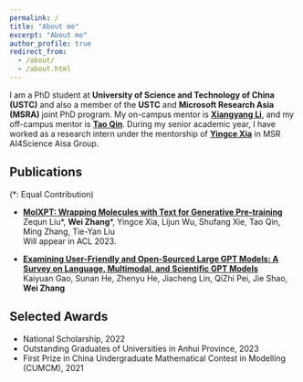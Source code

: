 ```yaml
---
permalink: /
title: "About me"
excerpt: "About me"
author_profile: true
redirect_from: 
  - /about/
  - /about.html
---
```


I am a PhD student at **University of Science and Technology of China (USTC)** and also a member of the **USTC** and **Microsoft Research Asia (MSRA)** joint PhD program. My on-campus mentor is [**Xiangyang Li**](http://staff.ustc.edu.cn/~xiangyangli), and my off-campus mentor is [**Tao Qin**](https://www.microsoft.com/en-us/research/people/taoqin). During my senior academic year, I have worked as a research intern under the mentorship of [**Yingce Xia**](https://www.microsoft.com/en-us/research/people/yinxia/) in MSR AI4Science Aisa Group.

Publications
------
(*: Equal Contribution)

- [**MolXPT: Wrapping Molecules with Text for Generative Pre-training**](https://arxiv.org/pdf/2305.10688.pdf)<br>
  Zequn Liu\*, **Wei Zhang**\*, Yingce Xia, Lijun Wu, Shufang Xie, Tao Qin, Ming Zhang, Tie-Yan Liu<br>
  Will appear in ACL 2023.

- [**Examining User-Friendly and Open-Sourced Large GPT Models: A Survey on Language, Multimodal, and Scientific GPT Models**](https://arxiv.org/pdf/2308.14149.pdf)<br>
  Kaiyuan Gao, Sunan He, Zhenyu He, Jiacheng Lin, QiZhi Pei, Jie Shao, **Wei Zhang**




Selected Awards
------
- National Scholarship, 2022
- Outstanding Graduates of Universities in Anhui Province, 2023
- First Prize in China Undergraduate Mathematical Contest in Modelling (CUMCM), 2021
